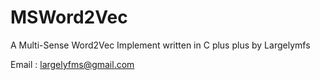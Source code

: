 # MSWord2Vec
A Multi-Sense Word2Vec Implement written in C plus plus
by Largelymfs

Email : largelyfms@gmail.com